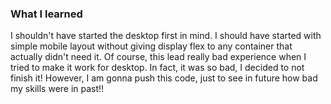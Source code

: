 
### What I learned
I shouldn't have started the desktop first in mind. I should have started with simple mobile layout without giving display flex to any container that actually didn't need it.
Of course, this lead really bad experience when I tried to make it work for desktop. In fact, it was so bad, I decided to not finish it!
However, I am gonna push this code, just to see in future how bad my skills were in past!!